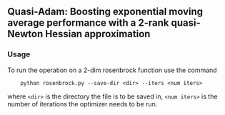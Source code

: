 ## Quasi-Adam: Boosting exponential moving average performance with a 2-rank quasi-Newton Hessian approximation

### Usage

To run the operation on a 2-dim rosenbrock function use the command
```
    python rosenbrock.py --save-dir <dir> --iters <num iters>
```

where ```<dir>``` is the directory the file is to be saved in,
```<num iters>``` is the number of iterations the optimizer needs to be run.
